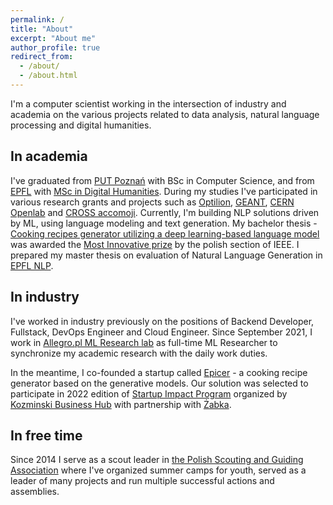 ```yaml
---
permalink: /
title: "About"
excerpt: "About me"
author_profile: true
redirect_from:
  - /about/
  - /about.html
---
```


I'm a computer scientist working in the intersection of industry and academia on the various projects related to data analysis, natural language processing and digital humanities.

## In academia

I've graduated from [PUT Poznań](https://www.put.poznan.pl/) with BSc in Computer Science, and from [EPFL](https://www.epfl.ch/en/) with [MSc in Digital Humanities](https://www.epfl.ch/education/master/programs/digital-humanities/). During my studies I've participated in various research grants and projects such as [Optilion](https://www.optil.io/optilion/about-ncbir), [GEANT](https://www.geant.org/Projects/GEANT_Project_GN4-3), [CERN Openlab](https://openlab.cern/project/data-analytics-cloud-0) and [CROSS accomoji](https://accomoji.ch). Currently, I'm building NLP solutions driven by ML, using language modeling and text generation. My bachelor thesis - [Cooking recipes generator utilizing a deep learning-based language model](https://www.researchgate.net/publication/345308878_Cooking_recipes_generator_utilizing_a_deep_learning-based_language_model) was awarded the [Most Innovative prize](https://ieee.pl/?q=node/202) by the polish section of IEEE. I prepared my master thesis on evaluation of Natural Language Generation in [EPFL NLP](https://nlp.epfl.ch/).

## In industry

I've worked in industry previously on the positions of Backend Developer, Fullstack, DevOps Engineer and Cloud Engineer. Since September 2021, I work in [Allegro.pl ML Research lab](https://ml.allegro.tech/) as full-time ML Researcher to synchronize my academic research with the daily work duties.

In the meantime, I co-founded a startup called [Epicer](https://epicer.co) - a cooking recipe generator based on the generative models. Our solution was selected to participate in 2022 edition of [Startup Impact Program](https://kozminskihub.com/startup-impact-program/) organized by [Kozminski Business Hub](https://kozminskihub.com/) with partnership with [Żabka](https://zabkagroup.com/).

## In free time

Since 2014 I serve as a scout leader in [the Polish Scouting and Guiding Association](https://zhp.pl/) where I've organized summer camps for youth, served as a leader of many projects and run multiple successful actions and assemblies.
